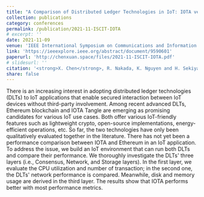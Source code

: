 ```yaml
---
title: "A Comparison of Distributed Ledger Technologies in IoT: IOTA versus Ethereum"
collection: publications
category: conferences
permalink: /publication/2021-11-ISCIT-IOTA
# excerpt: ''
date: 2021-11-09
venue: 'IEEE International Symposium on Communications and Information Technologies (ISCIT)'
link: 'https://ieeexplore.ieee.org/abstract/document/9590601'
paperurl: 'http://chenxuan.space/files/2021-11-ISCIT-IOTA.pdf'
# slidesurl: ''
citation: '<strong>X. Chen</strong>, R. Nakada, K. Nguyen and H. Sekiya, "A Comparison of Distributed Ledger Technologies in IoT: IOTA versus Ethereum," In Proceedings of the 20th International Symposium on Communications and Information Technologies, ISCIT, Tottori, Japan, 2021, pp. 182-187.'
share: false
---
```


There is an increasing interest in adopting distributed ledger technologies (DLTs) to IoT applications that enable secured interaction between IoT devices without third-party involvement. Among recent advanced DLTs, Ethereum blockchain and IOTA Tangle are emerging as promising candidates for various IoT use cases. Both offer various IoT-friendly features such as lightweight crypto, open-source implementations, energy-efficient operations, etc. So far, the two technologies have only been qualitatively evaluated together in the literature. There has not yet been a performance comparison between IOTA and Ethereum in an IoT application. To address the issue, we build an IoT environment that can run both DLTs and compare their performance. We thoroughly investigate the DLTs' three layers (i.e., Consensus, Network, and Storage layers). In the first layer, we evaluate the CPU utilization and number of transaction; in the second one, the DLTs' network performance is compared. Meanwhile, disk and memory usage are derived in the third layer. The results show that IOTA performs better with most performance metrics.